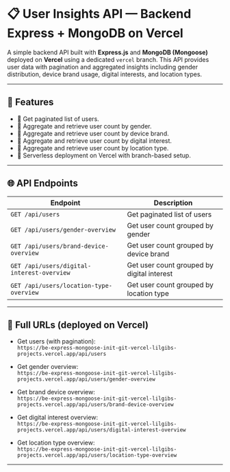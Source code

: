 # 📋 User Insights API — Backend Express + MongoDB on Vercel

A simple backend API built with **Express.js** and **MongoDB (Mongoose)** deployed on **Vercel** using a dedicated `vercel` branch. This API provides user data with pagination and aggregated insights including gender distribution, device brand usage, digital interests, and location types.

---

## 🚀 Features

- 🔹 Get paginated list of users.
- 🔹 Aggregate and retrieve user count by gender.
- 🔹 Aggregate and retrieve user count by device brand.
- 🔹 Aggregate and retrieve user count by digital interest.
- 🔹 Aggregate and retrieve user count by location type.
- 🔹 Serverless deployment on Vercel with branch-based setup.

---

## 🌐 API Endpoints

| Endpoint                                       | Description                                |
|------------------------------------------------|--------------------------------------------|
| `GET /api/users`                               | Get paginated list of users                |
| `GET /api/users/gender-overview`               | Get user count grouped by gender           |
| `GET /api/users/brand-device-overview`         | Get user count grouped by device brand     |
| `GET /api/users/digital-interest-overview`     | Get user count grouped by digital interest |
| `GET /api/users/location-type-overview`        | Get user count grouped by location type    |

---

## 🔗 Full URLs (deployed on Vercel)

- Get users (with pagination):  
  `https://be-express-mongoose-init-git-vercel-lilgibs-projects.vercel.app/api/users`

- Get gender overview:  
  `https://be-express-mongoose-init-git-vercel-lilgibs-projects.vercel.app/api/users/gender-overview`

- Get brand device overview:  
  `https://be-express-mongoose-init-git-vercel-lilgibs-projects.vercel.app/api/users/brand-device-overview`

- Get digital interest overview:  
  `https://be-express-mongoose-init-git-vercel-lilgibs-projects.vercel.app/api/users/digital-interest-overview`

- Get location type overview:  
  `https://be-express-mongoose-init-git-vercel-lilgibs-projects.vercel.app/api/users/location-type-overview`

---
